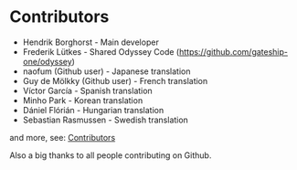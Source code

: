 # Contributors

 - Hendrik Borghorst - Main developer
 - Frederik Lütkes - Shared Odyssey Code (https://github.com/gateship-one/odyssey)
 - naofum (Github user) - Japanese translation
 - Guy de Mölkky (Github user) - French translation
 - Víctor García - Spanish translation
 - Minho Park - Korean translation
 - Dániel Flórián - Hungarian translation
 - Sebastian Rasmussen - Swedish translation

 and more, see: [Contributors](https://gitlab.com/gateship-one/malp/graphs/master)

Also a big thanks to all people contributing on Github.

